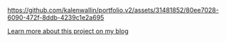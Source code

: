 https://github.com/kalenwallin/portfolio.v2/assets/31481852/80ee7028-6090-472f-8ddb-4239c1e2a695

[Learn more about this project on my blog](https://blog.kalenwallin.com/portfoliov2)

